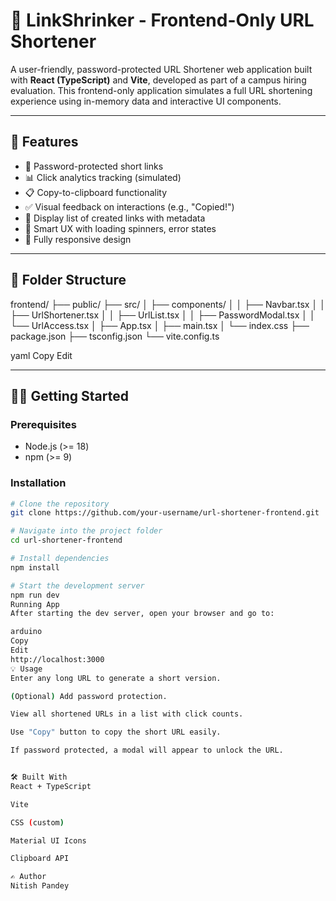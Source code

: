 # 🔗 LinkShrinker - Frontend-Only URL Shortener

A user-friendly, password-protected URL Shortener web application built with **React (TypeScript)** and **Vite**, developed as part of a campus hiring evaluation. This frontend-only application simulates a full URL shortening experience using in-memory data and interactive UI components.

---

## 🚀 Features

- 🔐 Password-protected short links
- 📊 Click analytics tracking (simulated)
- 📋 Copy-to-clipboard functionality
- ✅ Visual feedback on interactions (e.g., "Copied!")
- 📜 Display list of created links with metadata
- 🧠 Smart UX with loading spinners, error states
- 📱 Fully responsive design

---

## 📁 Folder Structure

frontend/
├── public/
├── src/
│ ├── components/
│ │ ├── Navbar.tsx
│ │ ├── UrlShortener.tsx
│ │ ├── UrlList.tsx
│ │ ├── PasswordModal.tsx
│ │ └── UrlAccess.tsx
│ ├── App.tsx
│ ├── main.tsx
│ └── index.css
├── package.json
├── tsconfig.json
└── vite.config.ts

yaml
Copy
Edit

---

## 🧑‍💻 Getting Started

### Prerequisites

- Node.js (>= 18)
- npm (>= 9)

### Installation

```bash
# Clone the repository
git clone https://github.com/your-username/url-shortener-frontend.git

# Navigate into the project folder
cd url-shortener-frontend

# Install dependencies
npm install

# Start the development server
npm run dev
Running App
After starting the dev server, open your browser and go to:

arduino
Copy
Edit
http://localhost:3000
💡 Usage
Enter any long URL to generate a short version.

(Optional) Add password protection.

View all shortened URLs in a list with click counts.

Use "Copy" button to copy the short URL easily.

If password protected, a modal will appear to unlock the URL.


🛠 Built With
React + TypeScript

Vite

CSS (custom)

Material UI Icons

Clipboard API

✍️ Author
Nitish Pandey

